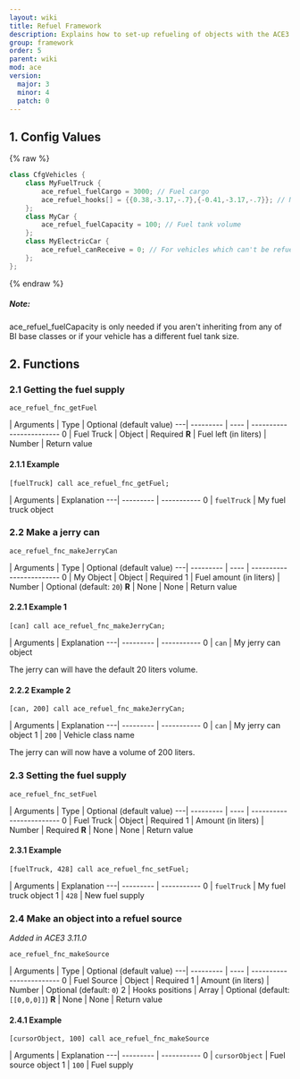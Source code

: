 ```yaml
---
layout: wiki
title: Refuel Framework
description: Explains how to set-up refueling of objects with the ACE3 refuel system.
group: framework
order: 5
parent: wiki
mod: ace
version:
  major: 3
  minor: 4
  patch: 0
---
```


## 1. Config Values

{% raw %}
```cpp
class CfgVehicles {
    class MyFuelTruck {
        ace_refuel_fuelCargo = 3000; // Fuel cargo
        ace_refuel_hooks[] = {{0.38,-3.17,-.7},{-0.41,-3.17,-.7}}; // Nozzle hooks positions
    };
    class MyCar {
        ace_refuel_fuelCapacity = 100; // Fuel tank volume
    };
    class MyElectricCar {
        ace_refuel_canReceive = 0; // For vehicles which can't be refueled
    };
};
```
{% endraw %}

<div class="panel callout">
    <h5>Note:</h5>
    <p>ace_refuel_fuelCapacity is only needed if you aren't inheriting from any of BI base classes or if your vehicle has a different fuel tank size.</p>
</div>

## 2. Functions

### 2.1 Getting the fuel supply

`ace_refuel_fnc_getFuel`

   | Arguments | Type | Optional (default value)
---| --------- | ---- | ------------------------
0  | Fuel Truck | Object | Required
**R** | Fuel left (in liters) | Number | Return value

#### 2.1.1 Example

`[fuelTruck] call ace_refuel_fnc_getFuel;`

   | Arguments | Explanation
---| --------- | -----------
0  | `fuelTruck` | My fuel truck object

### 2.2 Make a jerry can

`ace_refuel_fnc_makeJerryCan`

   | Arguments | Type | Optional (default value)
---| --------- | ---- | ------------------------
0  | My Object | Object | Required
1  | Fuel amount (in liters) | Number | Optional (default: `20`)
**R** | None | None | Return value

#### 2.2.1 Example 1

`[can] call ace_refuel_fnc_makeJerryCan;`

   | Arguments | Explanation
---| --------- | -----------
0  | `can` | My jerry can object

The jerry can will have the default 20 liters volume.

#### 2.2.2 Example 2

`[can, 200] call ace_refuel_fnc_makeJerryCan;`

   | Arguments | Explanation
---| --------- | -----------
0  | `can` | My jerry can object
1  | `200` | Vehicle class name

The jerry can will now have a volume of 200 liters.

### 2.3 Setting the fuel supply

`ace_refuel_fnc_setFuel`

   | Arguments | Type | Optional (default value)
---| --------- | ---- | ------------------------
0  | Fuel Truck | Object | Required
1  | Amount (in liters) | Number | Required
**R** | None | None | Return value

#### 2.3.1 Example

`[fuelTruck, 428] call ace_refuel_fnc_setFuel;`

   | Arguments | Explanation
---| --------- | -----------
0  | `fuelTruck` | My fuel truck object
1  | `428` | New fuel supply

### 2.4 Make an object into a refuel source
*Added in ACE3 3.11.0*

`ace_refuel_fnc_makeSource`

   | Arguments | Type | Optional (default value)
---| --------- | ---- | ------------------------
0  | Fuel Source | Object | Required
1  | Amount (in liters) | Number | Optional (default: `0`)
2  | Hooks positions | Array | Optional (default: `[[0,0,0]]`)
**R** | None | None | Return value

#### 2.4.1 Example

`[cursorObject, 100] call ace_refuel_fnc_makeSource`

   | Arguments | Explanation
---| --------- | -----------
0  | `cursorObject` | Fuel source object
1  | `100` | Fuel supply
